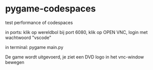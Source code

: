 # pygame-codespaces
test performance of codespaces


in ports:
klik op wereldbol bij port 6080, klik op OPEN VNC, login met wachtwoord "vscode"

in terminal:
pygame main.py

De game wordt uitgevoerd, je ziet een DVD logo in het vnc-window bewegen

